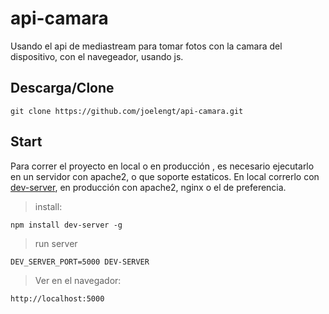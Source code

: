 # api-camara
Usando el api de mediastream para tomar fotos con la camara del dispositivo, con el navegeador, usando js.

## Descarga/Clone
```
git clone https://github.com/joelengt/api-camara.git
```

## Start
Para correr el proyecto en local o en producción , es necesario ejecutarlo en un servidor con apache2, o que soporte estaticos.
En local correrlo con [dev-server](https://www.npmjs.com/package/dev-server), en producción con apache2, nginx o el de preferencia.

>install:
```
npm install dev-server -g
```

>run server
```
DEV_SERVER_PORT=5000 DEV-SERVER
```

>Ver en el navegador:
```
http://localhost:5000
```
